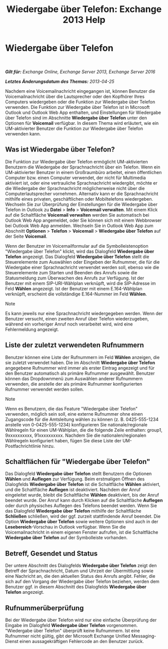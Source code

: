 ﻿---
title: 'Wiedergabe über Telefon: Exchange 2013 Help'
TOCTitle: Wiedergabe über Telefon
ms:assetid: 511e4950-340a-48cc-a020-35d11e76b993
ms:mtpsurl: https://technet.microsoft.com/de-de/library/Dn205136(v=EXCHG.150)
ms:contentKeyID: 54651505
ms.date: 04/24/2018
mtps_version: v=EXCHG.150
ms.translationtype: HT
---

# Wiedergabe über Telefon

 

_**Gilt für:** Exchange Online, Exchange Server 2013, Exchange Server 2016_

_**Letztes Änderungsdatum des Themas:** 2013-04-25_

Nachdem eine Voicemailnachricht eingegangen ist, können Benutzer die Voicemailnachricht über die Lautsprecher oder den Kopfhörer Ihres Computers wiedergeben oder die Funktion zur Wiedergabe über Telefon verwenden. Die Funktion zur Wiedergabe über Telefon ist in Microsoft Outlook und Outlook Web App enthalten, und Einstellungen für Wiedergabe über Telefon sind im Abschnitte **Wiedergabe über Telefon** unter den Optionen für **Voicemail** verfügbar. In diesem Thema wird erläutert, wie ein UM-aktivierter Benutzer die Funktion zur Wiedergabe über Telefon verwenden kann.

## Was ist Wiedergabe über Telefon?

Die Funktion zur Wiedergabe über Telefon ermöglicht UM-aktivierten Benutzern die Wiedergabe der Sprachnachricht über ein Telefon. Wenn ein UM-aktivierter Benutzer in einem Großraumbüro arbeitet, einen öffentlichen Computer bzw. einen Computer verwendet, der nicht für Multimedia aktiviert ist, oder eine vertrauliche Sprachnachricht wiedergibt, möchte er die Wiedergabe der Sprachnachricht möglicherweise nicht über die Computerlautsprecher vornehmen. Alternativ kann er die Sprachnachricht mithilfe eines privaten, geschäftlichen oder Mobiltelefons wiedergeben. Wechseln Sie zur Überprüfung der Einstellungen für die Wiedergabe über Telefon in Outlook zu **Datei** \> **Info** \> **Voicemail verwalten**. Mit einem Klick auf die Schaltfläche **Voicemail verwalten** werden Sie automatisch bei Outlook Web App angemeldet, oder Sie können sich mit einem Webbrowser bei Outlook Web App anmelden. Wechseln Sie in Outlook Web App zum Abschnitt **Optionen** \> **Telefon** \> **Voicemail** \> **Wiedergabe über Telefon** auf der Seite **Voicemail**.

Wenn der Benutzer im Voicemailformular auf die Symbolleistenoption "Wiedergabe über Telefon" klickt, wird das Dialogfeld **Wiedergabe über Telefon** angezeigt. Das Dialogfeld **Wiedergabe über Telefon** stellt die Steuerelemente zum Auswählen oder Eingeben der Rufnummer, die für die Wiedergabe einer Sprachnachricht verwendet werden soll, ebenso wie die Steuerelemente zum Starten und Beenden des Anrufs sowie die Statusmeldung zum Überwachen des Anrufs zur Verfügung. Ist der Benutzer mit einem SIP-URI-Wählplan verknüpft, wird die SIP-Adresse im Feld **Wählen** angezeigt. Ist der Benutzer mit einem E.164-Wählplan verknüpft, erscheint die vollständige E.164-Nummer im Feld **Wählen**.


> [!NOTE]
> Es kann jeweils nur eine Sprachnachricht wiedergegeben werden. Wenn der Benutzer versucht, einen zweiten Anruf über Telefon wiederzugeben, während ein vorheriger Anruf noch verarbeitet wird, wird eine Fehlermeldung angezeigt.



## Liste der zuletzt verwendeten Rufnummern

Benutzer können eine Liste der Rufnummern im Feld **Wählen** anzeigen, die sie zuletzt verwendet haben. Die im Abschnitt **Wiedergabe über Telefon** angegebene Rufnummer wird immer als erster Eintrag angezeigt und für den Benutzer automatisch als primäre Rufnummer ausgewählt. Benutzer können das Dropdownmenü zum Auswählen anderer Rufnummern verwenden, die anstelle der als primäre Rufnummer konfigurierten Rufnummer verwendet werden sollen.


> [!NOTE]
> Wenn es Benutzern, die das Feature "Wiedergabe über Telefon" verwenden, möglich sein soll, eine externe Rufnummer ohne einen Zugangscode für die Amtsleitung wählen zu können (z. B. 0425-555-1234 anstelle von 0-0425-555-1234) konfigurieren Sie nationale/regionale Wählregeln für einen UM-Wählplan, die die folgende Zeile enthalten: group1, 9xxxxxxxxxx, 91xxxxxxxxxx. Nachdem Sie die nationalen/regionalen Wählregeln konfiguriert haben, fügen Sie diese Liste der UM-Postfachrichtlinie hinzu.



## Schaltflächen für "Wiedergabe über Telefon"

Das Dialogfeld **Wiedergabe über Telefon** stellt Benutzern die Optionen **Wählen** und **Auflegen** zur Verfügung. Beim erstmaligen Öffnen des Dialogfelds **Wiedergabe über Telefon** ist die Schaltfläche **Wählen** aktiviert, und die Schaltfläche **Auflegen** ist deaktiviert. Nachdem der Anruf eingeleitet wurde, bleibt die Schaltfläche **Wählen** deaktiviert, bis der Anruf beendet wurde. Der Anruf kann durch Klicken auf die Schaltfläche **Auflegen** oder durch physisches Auflegen des Telefons beendet werden. Wenn Sie das Dialogfeld **Wiedergabe über Telefon** mithilfe der Schaltfläche **Schließen** schließen, wird der ggf. zurzeit stattfindende Anruf beendet. Die Option **Wiedergabe über Telefon** sowie weitere Optionen sind auch in der **Lesebereich**-Vorschau in Outlook verfügbar. Wenn Sie die Voicemailnachricht in einem eigenen Fenster aufrufen, ist die Schaltfläche **Wiedergabe über Telefon** auf der Symbolleiste vorhanden.

## Betreff, Gesendet und Status

Der untere Abschnitt des Dialogfelds **Wiedergabe über Telefon** zeigt den Betreff der Sprachnachricht, Datum und Uhrzeit der Übermittlung sowie eine Nachricht an, die den aktuellen Status des Anrufs angibt. Fehler, die sich auf den Vorgang der Wiedergabe über Telefon beziehen, werden dem Benutzer ggf. in diesem Abschnitt des Dialogfelds **Wiedergabe über Telefon** angezeigt.

## Rufnummerüberprüfung

Bei der Wiedergabe über Telefon wird nur eine einfache Überprüfung der Eingabe im Dialogfeld **Wiedergabe über Telefon** vorgenommen. "Wiedergabe über Telefon" überprüft keine Rufnummern. Ist eine Rufnummer nicht gültig, gibt der Microsoft Exchange Unified Messaging-Dienst einen aussagekräftigen Fehlercode an den Benutzer zurück.

